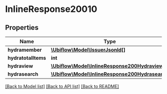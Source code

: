 # InlineResponse20010

## Properties
Name | Type | Description | Notes
------------ | ------------- | ------------- | -------------
**hydramember** | [**\Ubiflow\Model\IssuerJsonld[]**](IssuerJsonld.md) |  | 
**hydratotalItems** | **int** |  | [optional] 
**hydraview** | [**\Ubiflow\Model\InlineResponse200Hydraview**](InlineResponse200Hydraview.md) |  | [optional] 
**hydrasearch** | [**\Ubiflow\Model\InlineResponse200Hydrasearch**](InlineResponse200Hydrasearch.md) |  | [optional] 

[[Back to Model list]](../../README.md#documentation-for-models) [[Back to API list]](../../README.md#documentation-for-api-endpoints) [[Back to README]](../../README.md)

